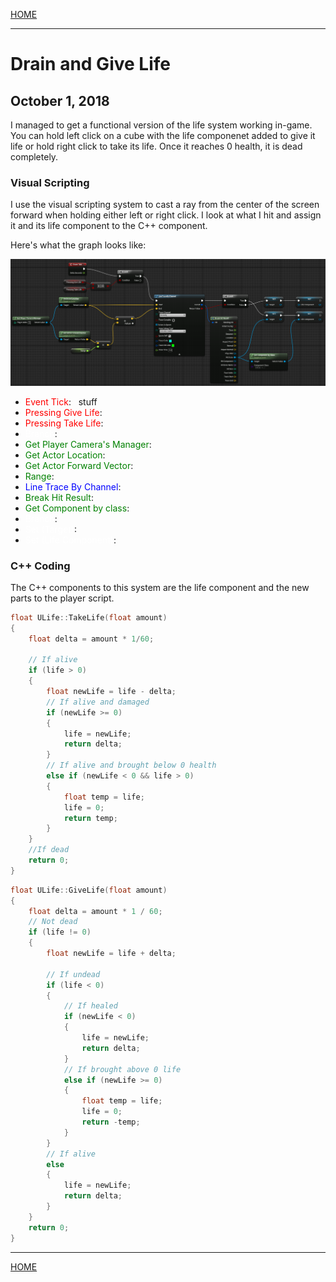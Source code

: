 

[HOME](https://avijr.com)

---

# Drain and Give Life
## October 1, 2018

I managed to get a functional version of the life system working in-game. You can hold left click on a cube with the life componenet added to give it life or hold right click to take its life. Once it reaches 0 health, it is dead completely.

### Visual Scripting

I use the visual scripting system to cast a ray from the center of the screen forward when holding either left or right click. I look at what I hit and assign it and its life component to the C++ component.

Here's what the graph looks like:

![Raycasting](/images/player_raycasting.png)

- <span style="color:red">Event Tick</span>: &nbsp; stuff
- <span style="color:red">Pressing Give Life</span>: 
- <span style="color:red">Pressing Take Life</span>: 
- <span style="color:white">Branch</span>: 
- <span style="color:green">Get Player Camera's Manager</span>: 
- <span style="color:green">Get Actor Location</span>: 
- <span style="color:green">Get Actor Forward Vector</span>: 
- <span style="color:green">Range</span>: 
- <span style="color:blue">Line Trace By Channel</span>: 
- <span style="color:green">Break Hit Result</span>: 
- <span style="color:green">Get Component by class</span>: 
- <span style="color:white">Branch</span>: 
- <span style="color:white">Set (Target)</span>: 
- <span style="color:white">Set (Life Component)</span>: 

### C++ Coding

The C++ components to this system are the life component and the new parts to the player script.

```cpp
float ULife::TakeLife(float amount)
{
	float delta = amount * 1/60;

	// If alive
	if (life > 0)
	{
		float newLife = life - delta;
		// If alive and damaged
		if (newLife >= 0)
		{
			life = newLife;
			return delta;
		}
		// If alive and brought below 0 health
		else if (newLife < 0 && life > 0)
		{
			float temp = life;
			life = 0;
			return temp;
		}
	}
	//If dead
	return 0;
}
```

```cpp
float ULife::GiveLife(float amount)
{
	float delta = amount * 1 / 60;
	// Not dead
	if (life != 0)
	{
		float newLife = life + delta;

		// If undead
		if (life < 0)
		{
			// If healed
			if (newLife < 0)
			{
				life = newLife;
				return delta;
			}
			// If brought above 0 life
			else if (newLife >= 0)
			{
				float temp = life;
				life = 0;
				return -temp;
			}
		}
		// If alive
		else
		{
			life = newLife;
			return delta;
		}
	}
	return 0;
}
```

---

[HOME](https://avijr.com)

